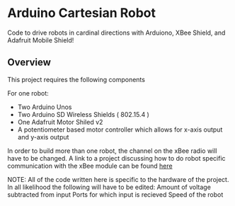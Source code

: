 # Arduino Cartesian Robot
Code to drive robots in cardinal directions with Arduiono, XBee Shield, and Adafruit Mobile Shield!

## Overview 
This project requires the following components

For one robot:
- Two Arduino Unos
- Two Arduino SD Wireless Shields ( 802.15.4 )
- One Adafruit Motor Shiled v2
- A potentiometer based motor controller which allows for x-axis output and y-axis output

In order to build more than one robot, the channel on the xBee radio will have to be changed. A link to a project discussing how to do robot specific communication with the xBee module can be found [here](http://www.instructables.com/id/Processing-Controls-RC-Car-with-XBee-modules/step9/Install-CoolTerm-for-MacOS/) 

NOTE: All of the code written here is specific to the hardware of the project. In all likelihood the following will have to be edited:
Amount of voltage subtracted from input
Ports for which input is recieved
Speed of the robot


